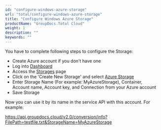 ```yaml
---
id: "configure-windows-azure-storage"
url: "total/configure-windows-azure-storage"
title: "Configure Windows Azure Storage"
productName: "GroupDocs.Total Cloud"
weight: 1
description: ""
keywords: ""
---
```


You have to complete following steps to configure the Storage:

* Create Azure account if you don't have one
* Log into [Dashboard](https://dashboard.groupdocs.cloud)
* Access the [Storages](https://dashboard.groupdocs.cloud/storages) page
* Click on the 'Create New Storage' and select [Azure Storage](https://dashboard.groupdocs.cloud/storages/googledrive/create)
* Enter Storage Name (For example: MyAzureStorage), Container, Account name, Account key, and Connection from your Azure account
* Save Storage

Now you can use it by its name in the service API with this account. For example:

https://api.groupdocs.cloud/v2.0/conversion/info?FilePath=testfile.txt&StorageName=MyAzureStorage
